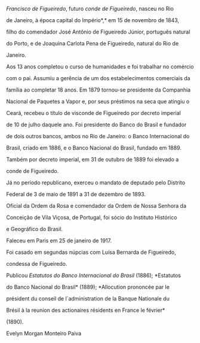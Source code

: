 

*Francisco de Figueiredo*, futuro *conde de Figueiredo*, nasceu no Rio

de Janeiro, à época capital do Império*,* em 15 de novembro de 1843,

filho do comendador José Antônio de Figueiredo Júnior, português natural

do Porto, e de Joaquina Carlota Pena de Figueiredo, natural do Rio de

Janeiro.



Aos 13 anos completou o curso de humanidades e foi trabalhar no comércio

com o pai. Assumiu a gerência de um dos estabelecimentos comerciais da

família ao completar 18 anos. Em 1879 tornou-se presidente da Companhia

Nacional de Paquetes a Vapor e, por seus préstimos na seca que atingiu o

Ceará, recebeu o título de visconde de Figueiredo por decreto imperial

de 10 de julho daquele ano. Foi presidente do Banco do Brasil e fundador

de dois outros bancos, ambos no Rio de Janeiro: o Banco Internacional do

Brasil, criado em 1886, e o Banco Nacional do Brasil, fundado em 1889.

Também por decreto imperial, em 31 de outubro de 1889 foi elevado a

conde de Figueiredo.



Já no período republicano, exerceu o mandato de deputado pelo Distrito

Federal de 3 de maio de 1891 a 31 de dezembro de 1893.



Oficial da Ordem da Rosa e comendador da Ordem de Nossa Senhora da

Conceição de Vila Viçosa, de Portugal, foi sócio do Instituto Histórico

e Geográfico do Brasil.



Faleceu em Paris em 25 de janeiro de 1917.



Foi casado em segundas núpcias com Luísa Bernarda de Figueiredo,

condessa de Figueiredo.



Publicou *Estatutos do Banco Internacional do Brasil* (1886); *Estatutos

do Banco Nacional do Brasil* (1889); *Allocution prononcée par le

président du conseil de l´administration de la Banque Nationale du

Brésil à la reunion des actionaires résidents en France le février*

(1890).



Evelyn Morgan Monteiro Paiva



